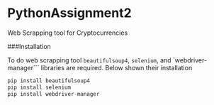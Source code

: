 # PythonAssignment2
 Web Scrapping tool for Cryptocurrencies 

###Installation 

To do web scrapping tool ```beautifulsoup4```, ```selenium```, and `webdriver-manager``` libraries are required. Below shown their installation

```python
pip install beautifulsoup4
pip install selenium
pip install webdriver-manager
```
